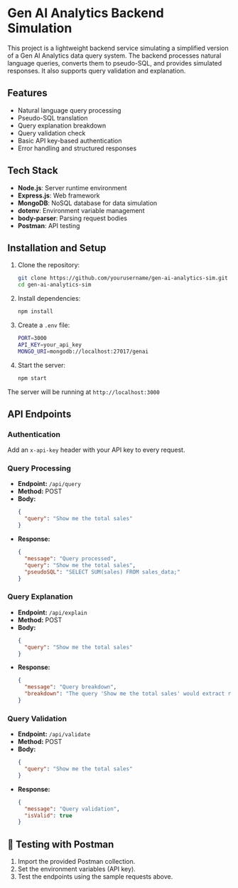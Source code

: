 # Gen AI Analytics Backend Simulation

This project is a lightweight backend service simulating a simplified version of a Gen AI Analytics data query system. The backend processes natural language queries, converts them to pseudo-SQL, and provides simulated responses. It also supports query validation and explanation.

##  Features
- Natural language query processing
- Pseudo-SQL translation
- Query explanation breakdown
- Query validation check
- Basic API key-based authentication
- Error handling and structured responses

##  Tech Stack
- **Node.js**: Server runtime environment
- **Express.js**: Web framework
- **MongoDB**: NoSQL database for data simulation
- **dotenv**: Environment variable management
- **body-parser**: Parsing request bodies
- **Postman**: API testing

##  Installation and Setup
1. Clone the repository:
   ```bash
   git clone https://github.com/yourusername/gen-ai-analytics-sim.git
   cd gen-ai-analytics-sim
   ```

2. Install dependencies:
   ```bash
   npm install
   ```

3. Create a `.env` file:
   ```bash
   PORT=3000
   API_KEY=your_api_key
   MONGO_URI=mongodb://localhost:27017/genai
   ```

4. Start the server:
   ```bash
   npm start
   ```

The server will be running at `http://localhost:3000`

##  API Endpoints
### Authentication
Add an `x-api-key` header with your API key to every request.

### Query Processing
- **Endpoint:** `/api/query`
- **Method:** POST
- **Body:**
  ```json
  {
    "query": "Show me the total sales"
  }
  ```
- **Response:**
  ```json
  {
    "message": "Query processed",
    "query": "Show me the total sales",
    "pseudoSQL": "SELECT SUM(sales) FROM sales_data;"
  }
  ```

### Query Explanation
- **Endpoint:** `/api/explain`
- **Method:** POST
- **Body:**
  ```json
  {
    "query": "Show me the total sales"
  }
  ```
- **Response:**
  ```json
  {
    "message": "Query breakdown",
    "breakdown": "The query 'Show me the total sales' would extract relevant data from the database and return insights."
  }
  ```

### Query Validation
- **Endpoint:** `/api/validate`
- **Method:** POST
- **Body:**
  ```json
  {
    "query": "Show me the total sales"
  }
  ```
- **Response:**
  ```json
  {
    "message": "Query validation",
    "isValid": true
  }
  ```

## 🧪 Testing with Postman
1. Import the provided Postman collection.
2. Set the environment variables (API key).
3. Test the endpoints using the sample requests above.



